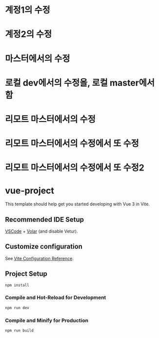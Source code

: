 # 계정1의 수정

# 계정2의 수정

# 마스터에서의 수정

# 로컬 dev에서의 수정을, 로컬 master에서 함

# 리모트 마스터에서의 수정

# 리모트 마스터에서의 수정에서 또 수정

# 리모트 마스터에서의 수정에서 또 수정2

# vue-project

This template should help get you started developing with Vue 3 in Vite.

## Recommended IDE Setup

[VSCode](https://code.visualstudio.com/) + [Volar](https://marketplace.visualstudio.com/items?itemName=Vue.volar) (and disable Vetur).

## Customize configuration

See [Vite Configuration Reference](https://vitejs.dev/config/).

## Project Setup

```sh
npm install
```

### Compile and Hot-Reload for Development

```sh
npm run dev
```

### Compile and Minify for Production

```sh
npm run build
```
